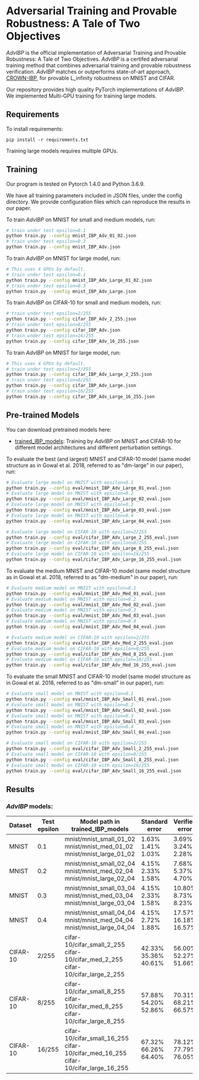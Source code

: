 # Adversarial Training and Provable Robustness: A Tale of Two Objectives

*AdvIBP* is the official implementation of Adversarial Training and Provable Robustness: A Tale of Two Objectives. *AdvIBP* is a certifed adversarial training method that combines adversarial training and provable robustness verification. *AdvIBP* matches or outperforms state-of-art approach, [CROWN-IBP](https://openreview.net/pdf?id=Skxuk1rFwB), for provable L\_infinity robustness on MNIST and CIFAR.

Our repository provides high quality PyTorch implementations of *AdvIBP*. We implemented Multi-GPU training for training large models.

## Requirements

To install requirements:

```setup
pip install -r requirements.txt
```

Training large models requires multiple GPUs.

## Training
Our program is tested on Pytorch 1.4.0 and Python 3.6.9.

We have all training parameters included in JSON files, under the config directory. We provide configuration files which can reproduce the results in our paper.

To train *AdvIBP* on MNIST for small and medium models, run:

```bash
# train under test epsilon=0.1
python train.py --config mnist_IBP_Adv_01_02.json
# train under test epsilon=0.3
python train.py --config mnist_IBP_Adv.json
```

To train *AdvIBP* on MNIST for large model, run:

```bash
# This uses 4 GPUs by default.
# train under test epsilon=0.1
python train.py --config mnist_IBP_Adv_Large_01_02.json
# train under test epsilon=0.3
python train.py --config mnist_IBP_Adv_Large.json
```

To train *AdvIBP* on CIFAR-10 for small and medium models, run:

```bash
# train under test epsilon=2/255
python train.py --config cifar_IBP_Adv_2_255.json
# train under test epsilon=8/255
python train.py --config cifar_IBP_Adv.json
# train under test epsilon=16/255
python train.py --config cifar_IBP_Adv_16_255.json
```

To train *AdvIBP* on MNIST for large model, run:

```bash
# This uses 4 GPUs by default.
# train under test epsilon=2/255
python train.py --config cifar_IBP_Adv_Large_2_255.json
# train under test epsilon=8/255
python train.py --config cifar_IBP_Adv_Large.json
# train under test epsilon=16/255
python train.py --config cifar_IBP_Adv_Large_16_255.json
```

## Pre-trained Models

You can download pretrained models here:

- [trained_IBP_models](https://drive.google.com/mymodel.pth): Training by *AdvIBP* on MNIST and CIFAR-10 for different model architectures and different perturbation settings. 

To evaluate the best (and largest) MNIST and CIFAR-10 model (same model structure as in Gowal et al. 2018, referred to as "dm-large" in our paper), run:

```bash
# Evaluate large model on MNIST with epsilon=0.1
python train.py --config eval/mnist_IBP_Adv_Large_01_eval.json
# Evaluate large model on MNIST with epsilon=0.2
python train.py --config eval/mnist_IBP_Adv_Large_02_eval.json
# Evaluate large model on MNIST with epsilon=0.3
python train.py --config eval/mnist_IBP_Adv_Large_03_eval.json
# Evaluate large model on MNIST with epsilon=0.4
python train.py --config eval/mnist_IBP_Adv_Large_04_eval.json

# Evaluate large model on CIFAR-10 with epsilon=2/255
python train.py --config eval/cifar_IBP_Adv_Large_2_255_eval.json
# Evaluate large model on CIFAR-10 with epsilon=8/255
python train.py --config eval/cifar_IBP_Adv_Large_8_255_eval.json
# Evaluate large model on CIFAR-10 with epsilon=16/255
python train.py --config eval/cifar_IBP_Adv_Large_16_255_eval.json
```

To evaluate the medium MNIST and CIFAR-10 model (same model structure as in Gowal et al. 2018, referred to as "dm-medium" in our paper), run:
```bash
# Evaluate medium model on MNIST with epsilon=0.1
python train.py --config eval/mnist_IBP_Adv_Med_01_eval.json
# Evaluate medium model on MNIST with epsilon=0.2
python train.py --config eval/mnist_IBP_Adv_Med_02_eval.json
# Evaluate medium model on MNIST with epsilon=0.3
python train.py --config eval/mnist_IBP_Adv_Med_03_eval.json
# Evaluate medium model on MNIST with epsilon=0.4
python train.py --config eval/mnist_IBP_Adv_Med_04_eval.json

# Evaluate medium model on CIFAR-10 with epsilon=2/255
python train.py --config eval/cifar_IBP_Adv_Med_2_255_eval.json
# Evaluate medium model on CIFAR-10 with epsilon=8/255
python train.py --config eval/cifar_IBP_Adv_Med_8_255_eval.json
# Evaluate medium model on CIFAR-10 with epsilon=16/255
python train.py --config eval/cifar_IBP_Adv_Med_16_255_eval.json
```


To evaluate the small MNIST and CIFAR-10 model (same model structure as in Gowal et al. 2018, referred to as "dm-small" in our paper), run:

```bash
# Evaluate small model on MNIST with epsilon=0.1
python train.py --config eval/mnist_IBP_Adv_Small_01_eval.json
# Evaluate small model on MNIST with epsilon=0.2
python train.py --config eval/mnist_IBP_Adv_Small_02_eval.json
# Evaluate small model on MNIST with epsilon=0.3
python train.py --config eval/mnist_IBP_Adv_Small_03_eval.json
# Evaluate small model on MNIST with epsilon=0.4
python train.py --config eval/mnist_IBP_Adv_Small_04_eval.json

# Evaluate small model on CIFAR-10 with epsilon=2/255
python train.py --config eval/cifar_IBP_Adv_Small_2_255_eval.json
# Evaluate small model on CIFAR-10 with epsilon=8/255
python train.py --config eval/cifar_IBP_Adv_Small_8_255_eval.json
# Evaluate small model on CIFAR-10 with epsilon=16/255
python train.py --config eval/cifar_IBP_Adv_Small_16_255_eval.json
```


## Results

### *AdvIBP* models:

| Dataset  | Test epsilon | Model path in trained_IBP_models          | Standard error | Verified error | PGD error |
|----------|--------------|-------------------------------------------|----------------|----------------|-----------|
| MNIST    | 0.1          | mnist/mnist_small_01_02<br>mnist/mnist_med_01_02<br>mnist/mnist_large_01_02| 1.63%<br>1.41%<br>1.03%        | 3.69%<br>3.24%<br>2.28%           | 2.70%<br>2.26%<br>1.53%                       |
| MNIST    | 0.2          | mnist/mnist_small_02_04<br>mnist/mnist_med_02_04<br>mnist/mnist_large_02_04| 4.15%<br>2.33%<br>1.58%        | 7.68%<br>5.37%<br>4.70%           | 5.81%<br>3.54%<br>2.59%                |
| MNIST    | 0.3          | mnist/mnist_small_03_04<br>mnist/mnist_med_03_04<br>mnist/mnist_large_03_04| 4.15%<br>2.33%<br>1.58%        | 10.80%<br>8.73%<br>8.23%           | 6.83%<br>4.35%<br>3.17%                |
| MNIST    | 0.4          | mnist/mnist_small_04_04<br>mnist/mnist_med_04_04<br>mnist/mnist_large_04_04| 4.15%<br>2.72%<br>1.88%        | 17.57%<br>16.18%<br>16.57%         | 8.48%<br>5.585%<br>3.23%               |
| CIFAR-10 | 2/255        | cifar-10/cifar_small_2_255<br>cifar-10/cifar_med_2_255<br>cifar-10/cifar_large_2_255| 42.33%<br>35.36%<br>40.61%        | 56.00%<br>52.27%<br>51.66%         | 50.08%<br>43.75%<br>46.97%               |
| CIFAR-10 | 8/255        | cifar-10/cifar_small_8_255<br>cifar-10/cifar_med_8_255<br>cifar-10/cifar_large_8_255| 57.88%<br>54.20%<br>52.86%        | 70.31%<br>68.21%<br>66.57%         | 66.52%<br>61.21%<br>61.66%               |
| CIFAR-10 | 16/255       | cifar-10/cifar_small_16_255<br>cifar-10/cifar_med_16_255<br>cifar-10/cifar_large_16_255| 67.32%<br>66.26%<br>64.40%        | 78.12%<br>77.79%<br>76.05%         | 73.44%<br>73.52%<br>71.78%               |
